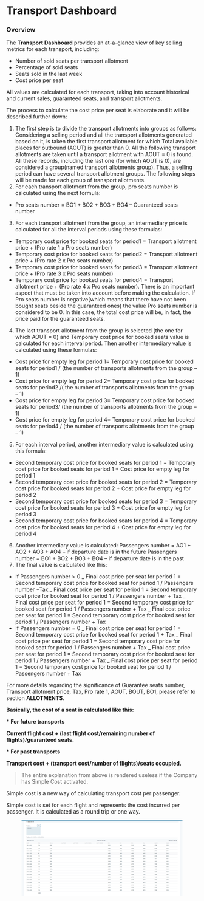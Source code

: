 # Transport Dashboard

### Overview

The **Transport Dashboard** provides an at-a-glance view of key selling metrics for each transport, including:

* Number of sold seats per transport allotment
* Percentage of sold seats
* Seats sold in the last week
* Cost price per seat

All values are calculated for each transport, taking into account historical and current sales, guaranteed seats, and transport allotments.

The process to calculate the cost price per seat is elaborate and it will be described further down:

1. The first step is to divide the transport allotments into groups as follows: Considering a selling period and all the transport allotments generated based on it, is taken the first transport allotment for which Total available places for outbound (AOUT) is greater than 0. All the following transport allotments are taken until a transport allotment with AOUT = 0 is found. All these records, including the last one (for which AOUT is 0), are considered a group(named transport allotments group). Thus, a selling period can have several transport allotment groups. The following steps will be made for each group of transport allotments.
2. For each transport allotment from the group, pro seats number is calculated using the next formula:

* Pro seats number = BO1 + BO2 + BO3 + BO4 – Guaranteed seats number

3. For each transport allotment from the group, an intermediary price is calculated for all the interval periods using these formulas:

* Temporary cost price for booked seats for period1 = Transport allotment price + (Pro rate 1 x Pro seats number)
* Temporary cost price for booked seats for period2 = Transport allotment price + (Pro rate 2 x Pro seats number)
* Temporary cost price for booked seats for period3 = Transport allotment price + (Pro rate 3 x Pro seats number)
* Temporary cost price for booked seats for period4 = Transport allotment price + (Pro rate 4 x Pro seats number). There is an important aspect that must be taken into account before making the calculation. If Pro seats number is negative(which means that there have not been bought seats beside the guaranteed ones) the value Pro seats number is considered to be 0. In this case, the total cost price will be, in fact, the price paid for the guaranteed seats.

4. The last transport allotment from the group is selected (the one for which AOUT = 0) and Temporary cost price for booked seats value is calculated for each interval period. Then another intermediary value is calculated using these formulas:

* Cost price for empty leg for period 1= Temporary cost price for booked seats for period1 / (the number of transports allotments from the group – 1)
* Cost price for empty leg for period 2= Temporary cost price for booked seats for period2 /( the number of transports allotments from the group – 1)
* Cost price for empty leg for period 3= Temporary cost price for booked seats for period3/ (the number of transports allotments from the group – 1)
* Cost price for empty leg for period 4= Temporary cost price for booked seats for period4 / (the number of transports allotments from the group – 1)

5. For each interval period, another intermediary value is calculated using this formula:

* Second temporary cost price for booked seats for period 1 = Temporary cost price for booked seats for period 1 + Cost price for empty leg for period 1
* Second temporary cost price for booked seats for period 2 = Temporary cost price for booked seats for period 2 + Cost price for empty leg for period 2
* Second temporary cost price for booked seats for period 3 = Temporary cost price for booked seats for period 3 + Cost price for empty leg for period 3
* Second temporary cost price for booked seats for period 4 = Temporary cost price for booked seats for period 4 + Cost price for empty leg for period 4

6. Another intermediary value is calculated: Passengers number = AO1 + AO2 + AO3 + AO4 – if departure date is in the future Passengers number = BO1 + BO2 + BO3 + BO4 – if departure date is in the past
7. The final value is calculated like this:

* If Passengers number > 0 \_ Final cost price per seat for period 1 = Second temporary cost price for booked seat for period 1 / Passengers number +Tax \_ Final cost price per seat for period 1 = Second temporary cost price for booked seat for period 1 / Passengers number + Tax \_ Final cost price per seat for period 1 = Second temporary cost price for booked seat for period 1 / Passengers number + Tax \_ Final cost price per seat for period 1 = Second temporary cost price for booked seat for period 1 / Passengers number + Tax
* If Passengers number = 0 \_ Final cost price per seat for period 1 = Second temporary cost price for booked seat for period 1 + Tax \_ Final cost price per seat for period 1 = Second temporary cost price for booked seat for period 1 / Passengers number + Tax \_ Final cost price per seat for period 1 = Second temporary cost price for booked seat for period 1 / Passengers number + Tax \_ Final cost price per seat for period 1 = Second temporary cost price for booked seat for period 1 / Passengers number + Tax

For more details regarding the significance of Guarantee seats number, Transport allotment price, Tax, Pro rate 1, AOUT, BOUT, BO1, please refer to section **ALLOTMENTS**.

**Basically, the cost of a seat is calculated like this:**

**\* For future transports**

**Current flight cost + (last flight cost/remaining number of flights)/guaranteed seats.**

**\* For past transports**

**Transport cost + (transport cost/number of flights)/seats occupied.**

> The entire explanation from above is rendered useless if the Company has Simple Cost activated.

Simple cost is a new way of calculating transport cost per passenger.

Simple cost is set for each flight and represents the cost incurred per passenger. It is calculated as a round trip or one way.

<figure><img src=".gitbook/assets/image (106).png" alt=""><figcaption></figcaption></figure>
